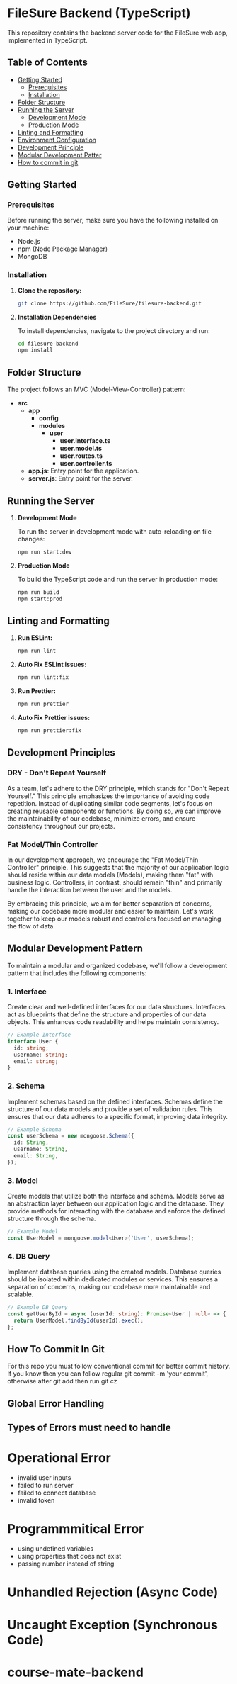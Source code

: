 # FileSure Backend (TypeScript)

This repository contains the backend server code for the FileSure web app, implemented in TypeScript.

## Table of Contents

- [Getting Started](#getting-started)
  - [Prerequisites](#prerequisites)
  - [Installation](#installation)
- [Folder Structure](#folder-structure)
- [Running the Server](#running-the-server)
  - [Development Mode](#development-mode)
  - [Production Mode](#production-mode)
- [Linting and Formatting](#linting-and-formatting)
- [Environment Configuration](#environment-configuration)
- [Development Principle](#development-principles)
- [Modular Development Patter](#modular-development-pattern)
- [How to commit in git](#how-to-commit-in-git)
<!-- - [Dependencies](#dependencies)
- [License](#license) -->

## Getting Started

### Prerequisites

Before running the server, make sure you have the following installed on your machine:

- Node.js
- npm (Node Package Manager)
- MongoDB

### Installation

1. **Clone the repository:**

   ```bash
   git clone https://github.com/FileSure/filesure-backend.git

   ```

2. **Installation Dependencies**

   To install dependencies, navigate to the project directory and run:

   ```bash
   cd filesure-backend
   npm install
   ```

## Folder Structure

The project follows an MVC (Model-View-Controller) pattern:

- **src**
  - **app**
    - **config**
    - **modules**
      - **user**
        - **user.interface.ts**
        - **user.model.ts**
        - **user.routes.ts**
        - **user.controller.ts**
  - **app.js**: Entry point for the application.
  - **server.js**: Entry point for the server.

## Running the Server

1. **Development Mode**

   To run the server in development mode with auto-reloading on file changes:

   ```bash
   npm run start:dev
   ```

1. **Production Mode**

   To build the TypeScript code and run the server in production mode:

   ```bash
   npm run build
   npm start:prod
   ```

## Linting and Formatting

1. **Run ESLint:**

   ```bash
   npm run lint
   ```

1. **Auto Fix ESLint issues:**

   ```bash
   npm run lint:fix
   ```

1. **Run Prettier:**

   ```bash
   npm run prettier
   ```

1. **Auto Fix Prettier issues:**

   ```bash
   npm run prettier:fix
   ```

## Development Principles

### DRY - Don't Repeat Yourself

As a team, let's adhere to the DRY principle, which stands for "Don't Repeat Yourself." This principle emphasizes the importance of avoiding code repetition. Instead of duplicating similar code segments, let's focus on creating reusable components or functions. By doing so, we can improve the maintainability of our codebase, minimize errors, and ensure consistency throughout our projects.

### Fat Model/Thin Controller

In our development approach, we encourage the "Fat Model/Thin Controller" principle. This suggests that the majority of our application logic should reside within our data models (Models), making them "fat" with business logic. Controllers, in contrast, should remain "thin" and primarily handle the interaction between the user and the models.

By embracing this principle, we aim for better separation of concerns, making our codebase more modular and easier to maintain. Let's work together to keep our models robust and controllers focused on managing the flow of data.

## Modular Development Pattern

To maintain a modular and organized codebase, we'll follow a development pattern that includes the following components:

### 1. Interface

Create clear and well-defined interfaces for our data structures. Interfaces act as blueprints that define the structure and properties of our data objects. This enhances code readability and helps maintain consistency.

```typescript
// Example Interface
interface User {
  id: string;
  username: string;
  email: string;
}
```

### 2. Schema

Implement schemas based on the defined interfaces. Schemas define the structure of our data models and provide a set of validation rules. This ensures that our data adheres to a specific format, improving data integrity.

```typescript
// Example Schema
const userSchema = new mongoose.Schema({
  id: String,
  username: String,
  email: String,
});
```

### 3. Model

Create models that utilize both the interface and schema. Models serve as an abstraction layer between our application logic and the database. They provide methods for interacting with the database and enforce the defined structure through the schema.

```typescript
// Example Model
const UserModel = mongoose.model<User>('User', userSchema);
```

### 4. DB Query

Implement database queries using the created models. Database queries should be isolated within dedicated modules or services. This ensures a separation of concerns, making our codebase more maintainable and scalable.

```typescript
// Example DB Query
const getUserById = async (userId: string): Promise<User | null> => {
  return UserModel.findById(userId).exec();
};
```

## How To Commit In Git

For this repo you must follow conventional commit for better commit history. If you know then you can follow regular git commit -m 'your commit', otherwise after git add then run git cz

## Global Error Handling

## Types of Errors must need to handle

# Operational Error

- invalid user inputs
- failed to run server
- failed to connect database
- invalid token

# Programmmitical Error

- using undefined variables
- using properties that does not exist
- passing number instead of string

# Unhandled Rejection (Async Code)

# Uncaught Exception (Synchronous Code)
# course-mate-backend
